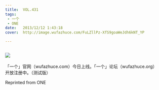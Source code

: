 ```yaml
---
title:	VOL.431
tags:
 - 一个
 - ONE
date:	2013/12/12 1:43:18
cover:	http://image.wufazhuce.com/FuLZllPz-XfS9goaWeJdh6kNT_YP

---
```

![](http://image.wufazhuce.com/FuLZllPz-XfS9goaWeJdh6kNT_YP)
---

「一个」官网（wufazhuce.com）今日上线。「一个」论坛（wufazhuce.org）开放注册中。（测试版）
 
Reprinted from ONE
